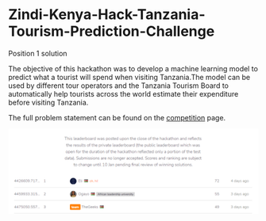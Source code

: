 # Zindi-Kenya-Hack-Tanzania-Tourism-Prediction-Challenge
Position 1 solution


The objective of this hackathon was to develop a machine learning model to predict what a tourist will spend when visiting Tanzania.The model can be used by different tour operators and the Tanzania Tourism Board to automatically help tourists across the world estimate their expenditure before visiting Tanzania. 


The full problem statement can be found on the [competition](https://zindi.africa/hackathons/kenya-hack-tanzania-tourism-prediction-challenge) page.

![Leaderboard](https://github.com/KuriaDan/Zindi-Kenya-Hack-Tanzania-Tourism-Prediction-Challenge/blob/master/Capture.PNG)